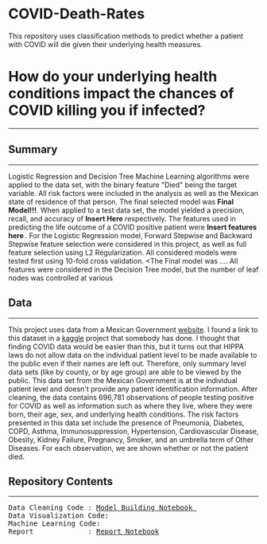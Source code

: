 # COVID-Death-Rates
This repository uses classification methods to predict whether a patient with COVID will die given their underlying health measures.
# How do your underlying health conditions impact the chances of COVID killing you if infected?
---
## Summary
---
Logistic Regression and Decision Tree Machine Learning algorithms were applied to the data set, with the binary feature "Died" being the target variable. All risk factors were included in the analysis as well as the Mexican state of residence of that person. The final selected model was <b>Final Model!!!</b>. When applied to a test data set, the model yielded a precision, recall, and accuracy of <b> Insert Here</b> respectively. The features used in predicting the life outcome of a COVID positive patient were <b> Insert features here </b>.
For the Logistic Regression model, Forward Stepwise and Backward Stepwise feature selection were considered in this project, as well as full feature selection using L2 Regularization. All considered models were tested first using 10-fold cross validation. <The Final model was ...</b>. 
All features were considered in the Decision Tree model, but the number of leaf nodes was controlled at various 
## Data
---
This project uses data from a Mexican Government [website](https://www.gob.mx/salud/documentos/datos-abiertos-152127). I found a link to this dataset in a [kaggle](https://www.kaggle.com/tanmoyx/covid19-patient-precondition-dataset) project that somebody has done. I thought that finding COVID data would be easier than this, but it turns out that HIPPA laws do not allow data on the individual patient level to be made available to the public even if their names are left out. Therefore, only summary level data sets (like by county, or by age group) are able to be viewed by the public. This data set from the Mexican Government is at the individual patient level and doesn't provide any patient identification information.
After cleaning, the data contains 696,781 observations of people testing positive for COVID as well as information such as where they live, where they were born, their age, sex, and underlying health conditions. The risk factors presented in this data set include the presence of Pneumonia, Diabetes, COPD, Asthma, Immunosuppression, Hypertension, Cardiovascular Disease, Obesity, Kidney Failure, Pregnancy, Smoker, and an umbrella term of Other Diseases. For each observation, we are shown whether or not the patient died.
## Repository Contents
---
<pre>
Data Cleaning Code : <a href=https://github.com/harperd17/COVID-Death-Rates/blob/master/Notebooks/Modelling%20Code.ipynb>Model Building Notebook </a>
Data Visualization Code:
Machine Learning Code:
Report             : <a href=https://github.com/harperd17/COVID-Death-Rates/blob/master/Report/Report%20Notebook.ipynb>Report Notebook</a>
</pre>
